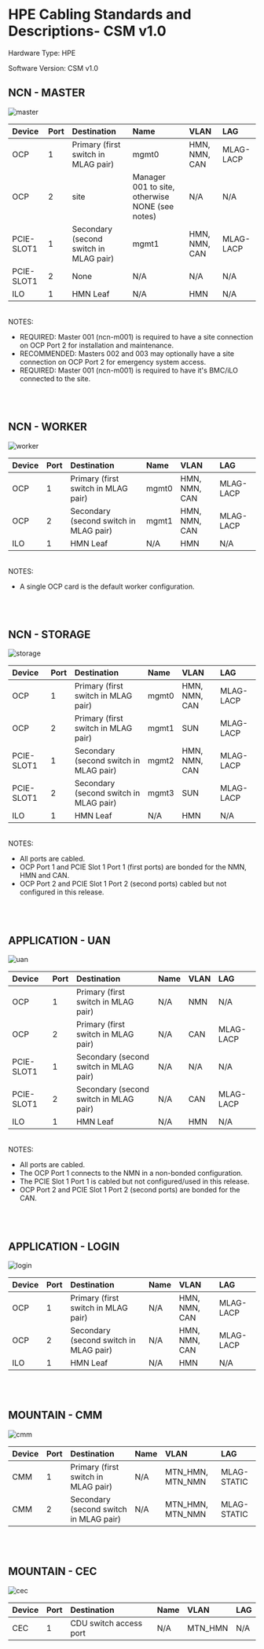 # HPE Cabling Standards and Descriptions- CSM v1.0

Hardware Type: HPE

Software Version: CSM v1.0


## NCN - MASTER

![master](./images/hpe_master.png)

| Device | Port | Destination | Name | VLAN | LAG |
|:-------|------|:-------------------------|:--------------|:--------------------|:-----|
| OCP | 1 | Primary (first switch in MLAG pair) |  mgmt0 |  HMN, NMN, CAN  |  MLAG-LACP |
| OCP | 2 | site |  Manager 001 to site, otherwise NONE (see notes) |  N/A  |  N/A |
| PCIE-SLOT1 | 1 | Secondary (second switch in MLAG pair) |  mgmt1 |  HMN, NMN, CAN  |  MLAG-LACP |
| PCIE-SLOT1 | 2 | None |  N/A |  N/A  |  N/A |
| ILO | 1 | HMN Leaf |  N/A |  HMN  |  N/A |

<br>
NOTES:

* REQUIRED:  Master 001 (ncn-m001) is required to have a site connection on OCP Port 2 for installation and maintenance.
* RECOMMENDED: Masters 002 and 003 may optionally have a site connection on OCP Port 2 for emergency system access.
* REQUIRED:  Master 001 (ncn-m001) is required to have it's BMC/iLO connected to the site.
<br>
<br>

## NCN - WORKER

![worker](./images/hpe_worker.png)

| Device | Port | Destination | Name | VLAN | LAG |
|:-------|------|:-------------------------|:--------------|:--------------------|:-----|
| OCP | 1 | Primary (first switch in MLAG pair) |  mgmt0 |  HMN, NMN, CAN  |  MLAG-LACP |
| OCP | 2 | Secondary (second switch in MLAG pair) |  mgmt1 |  HMN, NMN, CAN  |  MLAG-LACP |
| ILO | 1 | HMN Leaf |  N/A |  HMN  |  N/A |

<br>
NOTES:

* A single OCP card is the default worker configuration.
<br>
<br>

## NCN - STORAGE

![storage](./images/hpe_storage.png)

| Device | Port | Destination | Name | VLAN | LAG |
|:-------|------|:-------------------------|:--------------|:--------------------|:-----|
| OCP | 1 | Primary (first switch in MLAG pair) |  mgmt0 |  HMN, NMN, CAN  |  MLAG-LACP |
| OCP | 2 | Primary (first switch in MLAG pair) |  mgmt1 |  SUN  |  MLAG-LACP |
| PCIE-SLOT1 | 1 | Secondary (second switch in MLAG pair) |  mgmt2 |  HMN, NMN, CAN  |  MLAG-LACP |
| PCIE-SLOT1 | 2 | Secondary (second switch in MLAG pair) |  mgmt3 |  SUN  |  MLAG-LACP |
| ILO | 1 | HMN Leaf |  N/A |  HMN  |  N/A |

<br>
NOTES:

* All ports are cabled.
* OCP Port 1 and PCIE Slot 1 Port 1 (first ports) are bonded for the NMN, HMN and CAN.
* OCP Port 2 and PCIE Slot 1 Port 2 (second ports) cabled but not configured in this release.
<br>
<br>

## APPLICATION - UAN

![uan](./images/hpe_uan.png)

| Device | Port | Destination | Name | VLAN | LAG |
|:-------|------|:-------------------------|:--------------|:--------------------|:-----|
| OCP | 1 | Primary (first switch in MLAG pair) |  N/A |  NMN  |  N/A |
| OCP | 2 | Primary (first switch in MLAG pair) |  N/A |  CAN  |  MLAG-LACP |
| PCIE-SLOT1 | 1 | Secondary (second switch in MLAG pair) |  N/A |  N/A  |  N/A |
| PCIE-SLOT1 | 2 | Secondary (second switch in MLAG pair) |  N/A |  CAN  |  MLAG-LACP |
| ILO | 1 | HMN Leaf |  N/A |  HMN  |  N/A |

<br>
NOTES:

* All ports are cabled.
* The OCP Port 1 connects to the NMN in a non-bonded configuration.
* The PCIE Slot 1 Port 1 is cabled but not configured/used in this release.
* OCP Port 2 and PCIE Slot 1 Port 2 (second ports) are bonded for the CAN.
<br>
<br>

## APPLICATION - LOGIN

![login](./images/hpe_login.png)

| Device | Port | Destination | Name | VLAN | LAG |
|:-------|------|:-------------------------|:--------------|:--------------------|:-----|
| OCP | 1 | Primary (first switch in MLAG pair) |  N/A |  HMN, NMN, CAN  |  MLAG-LACP |
| OCP | 2 | Secondary (second switch in MLAG pair) |  N/A |  HMN, NMN, CAN  |  MLAG-LACP |
| ILO | 1 | HMN Leaf |  N/A |  HMN  |  N/A |

<br>
<br>

## MOUNTAIN - CMM

![cmm](./images/hpe_cmm.png)

| Device | Port | Destination | Name | VLAN | LAG |
|:-------|------|:-------------------------|:--------------|:--------------------|:-----|
| CMM | 1 | Primary (first switch in MLAG pair) |  N/A |  MTN_HMN, MTN_NMN  |  MLAG-STATIC |
| CMM | 2 | Secondary (second switch in MLAG pair) |  N/A |  MTN_HMN, MTN_NMN  |  MLAG-STATIC |

<br>
<br>

## MOUNTAIN - CEC

![cec](./images/hpe_cec.png)

| Device | Port | Destination | Name | VLAN | LAG |
|:-------|------|:-------------------------|:--------------|:--------------------|:-----|
| CEC | 1 | CDU switch access port |  N/A |  MTN_HMN  |  N/A |

<br>
<br>
